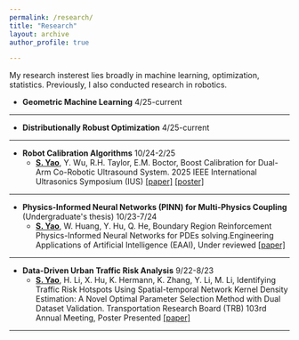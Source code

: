 ```yaml
---
permalink: /research/
title: "Research"
layout: archive
author_profile: true

---
```


My research insterest lies broadly in machine learning, optimization, statistics. Previously, I also conducted research in robotics.

- **Geometric Machine Learning** 4/25-current

---

- **Distributionally Robust Optimization** 4/25-current

---

- **Robot Calibration Algorithms** 10/24-2/25
  - <span style="font-weight:bold; text-decoration:underline;">S. Yao</span>, Y. Wu, R.H. Taylor, E.M. Boctor, Boost Calibration for Dual-Arm Co-Robotic Ultrasound System. 2025 IEEE International Ultrasonics Symposium (IUS)  [\[paper\]](/files/paper/Boost_Calibration_final.pdf) [\[poster\]](/files/poster/Poster_boost_cali.pdf)

---

- **Physics-Informed Neural Networks (PINN) for Multi-Physics Coupling** (Undergraduate's thesis) 10/23-7/24
  - <span style="font-weight:bold; text-decoration:underline;">S. Yao</span>, W. Huang, Y. Hu, Q. He, Boundary Region Reinforcement Physics-Informed Neural Networks for PDEs solving.Engineering Applications of Artificial Intelligence (EAAI), Under reviewed [\[paper\]](https://papers.ssrn.com/sol3/papers.cfm?abstract_id=5005150)

---

- **Data-Driven Urban Traffic Risk Analysis** 9/22-8/23
  - <span style="font-weight:bold; text-decoration:underline;">S. Yao</span>, H. Li, X. Hu, K. Hermann, K. Zhang, Y. Li, M. Li, Identifying Traffic Risk Hotspots Using Spatial-temporal Network Kernel Density Estimation: A Novel Optimal Parameter Selection Method with Dual Dataset Validation. Transportation Research Board (TRB) 103rd Annual Meeting, Poster Presented [\[paper\]](/files/paper/ST_NKDE_TRB.pdf)

---
 
